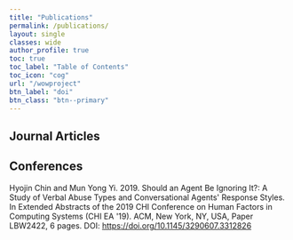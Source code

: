```yaml
---
title: "Publications"
permalink: /publications/
layout: single
classes: wide
author_profile: true
toc: true
toc_label: "Table of Contents"
toc_icon: "cog"
url: "/wowproject"
btn_label: "doi"
btn_class: "btn--primary"
---
```


## Journal Articles



## Conferences
Hyojin Chin and Mun Yong Yi. 2019. Should an Agent Be Ignoring It?: A Study of Verbal Abuse Types and Conversational Agents' Response Styles. In Extended Abstracts of the 2019 CHI Conference on Human Factors in Computing Systems (CHI EA '19). ACM, New York, NY, USA, Paper LBW2422, 6 pages. DOI: https://doi.org/10.1145/3290607.3312826

